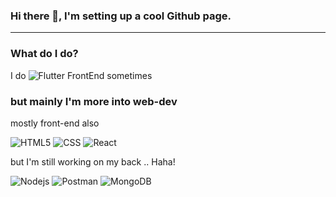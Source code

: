 
### Hi there 👋, I'm setting up a cool Github page.

---

### What do I do?

<p> I do  <img alt="Flutter" src="https://img.shields.io/badge/flutter-02569B?logo=Flutter&logoColor=white&style=flat-square&logo=appveyor" /> FrontEnd sometimes 
 
</p>

###  but mainly I'm more into web-dev
<p>
 
  <p> mostly front-end also</p>
 <p>  
    <img alt="HTML5" src="https://img.shields.io/badge/HTML5-E34F26?logo=html5&logoColor=white&style=flat-square&logo=appveyor" />
    <img alt="CSS" src="https://img.shields.io/badge/CSS3-1572B6?logo=css3&logoColor=white&style=flat-square&logo=appveyor" />
    <img alt="React" src="https://img.shields.io/badge/React-61DAFB?logo=react&logoColor=black&style=flat-square&logo=appveyor" />
  </p>
  <p> but I'm still working on my back .. Haha! </p>
  <p>
    <img alt="Nodejs" src="https://img.shields.io/badge/Node.js-339933?logo=node.js&logoColor=white&style=flat-square&logo=appveyor" />
    <img alt="Postman" src="https://img.shields.io/badge/Postman-FF6C37?logo=Postman&logoColor=white&style=flat-square&logo=appveyor" />
    <img alt="MongoDB" src="https://img.shields.io/badge/Mongodb-47A248?logo=mongodb&logoColor=orange&style=flat-square&logo=appveyor" />
  </p>
</p>


<!--
**13eskiimo/13eskiimo** is a ✨ _special_ ✨ repository because its `README.md` (this file) appears on your GitHub profile.

Here are some ideas to get you started:

- 🔭 I’m currently working on ...
- 🌱 I’m currently learning ...
- 👯 I’m looking to collaborate on ...
- 🤔 I’m looking for help with ...
- 💬 Ask me about ...
- 📫 How to reach me: ...
- 😄 Pronouns: ...
- ⚡ Fun fact: ...
-->
